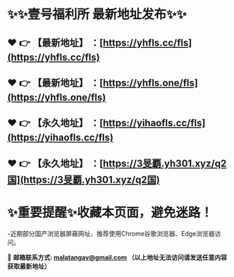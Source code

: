 :sparkles::sparkles:壹号福利所 最新地址发布:sparkles::sparkles:
==
:heart: :point_right: 【最新地址】 ：[https://yhfls.cc/fls](https://yhfls.cc/fls)
------
:heart: :point_right: 【最新地址】 ：[https://yhfls.one/fls](https://yhfls.one/fls)
------
:heart: :point_right: 【永久地址】 ：[https://yihaofls.cc/fls](https://yihaofls.cc/fls)
------
:heart: :point_right: 【永久地址】 ：[https://3旻覇.yh301.xyz/q2国](https://3旻覇.yh301.xyz/q2国)
------
:sparkles:重要提醒:sparkles:收藏本页面，避免迷路！
==

-近期部分国产浏览器屏蔽网址，推荐使用Chrome谷歌浏览器、Edge浏览器访问。

:e-mail: __邮箱联系方式: malatangav@gmail.com （以上地址无法访问请发送任意内容获取最新地址）__
